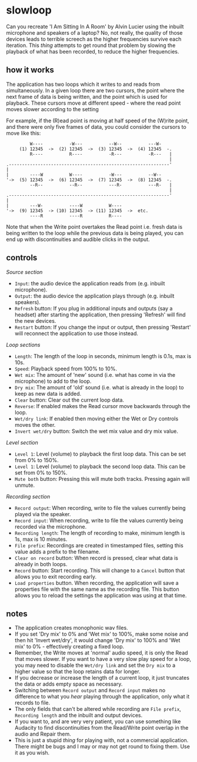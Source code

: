 # slowloop

Can you recreate 'I Am Sitting In A Room' by Alvin Lucier using the inbuilt microphone and speakers of a laptop?
No, not really, the quality of those devices leads to terrible screech as the higher frequencies survive each iteration.
This _thing_ attempts to get round that problem by slowing the playback of what has been recorded, to reduce the higher frequencies. 

## how it works

The application has two loops which it writes to and reads from simultaneously. In a given loop there are two cursors, the point where the next frame of data is being written, and the point which is used for playback. These cursors move at different speed - where the read point moves slower according to the setting

For example, if the (R)ead point is moving at half speed of the (W)rite point, and there were only five frames of data, you could consider the cursors to move like this:


             W----          -W---          --W--          ---W-
         (1) 12345  ->  (2) 12345  ->  (3) 12345  ->  (4) 12345  -.
             R----          R----          -R---          -R---   |
                                                                  |
    .-------------------------------------------------------------'
    |
    |        ----W          W----          -W---          --W--
    '->  (5) 12345  ->  (6) 12345  ->  (7) 12345  ->  (8) 12345  -.
             --R--          --R--          ---R-          ---R-   |
                                                                  |
    .-------------------------------------------------------------'
    |
    |        ---W-          ----W          W----
    '->  (9) 12345  -> (10) 12345  -> (11) 12345  ->  etc. 
             ----R          ----R          R----

Note that when the Write point overtakes the Read point i.e. fresh data is being written to the loop while the previous data is being played, you can end up with discontinuities and audible clicks in the output.

## controls

_Source section_
* `Input`: the audio device the application reads from (e.g. inbuilt microphone).
* `Output`: the audio device the application plays through (e.g. inbuilt speakers).
* `Refresh` button: If you plug in additional inputs and outputs (say a headset) after starting the application, then pressing 'Refresh' will find the new devices.
* `Restart` button: If you change the input or output, then pressing 'Restart' will reconnect the application to use those instead. 

_Loop sections_
* `Length`: The length of the loop in seconds, minimum length is 0.1s, max is 10s.
* `Speed`: Playback speed from 100% to 10%.
* `Wet mix`: The amount of 'new' sound (i.e. what has come in via the microphone) to add to the loop.
* `Dry mix`: The amount of 'old' sound (i.e. what is already in the loop) to keep as new data is added.
* `Clear` button: Clear out the current loop data.
* `Reverse`: If enabled makes the Read cursor move backwards through the loop.
* `Wet/dry link`: If enabled then moving either the Wet or Dry controls moves the other.
* `Invert wet/dry` button: Switch the wet mix value and dry mix value.

_Level section_
* `Level 1`: Level (volume) to playback the first loop data. This can be set from 0% to 150%.
* `Level 1`: Level (volume) to playback the second loop data. This can be set from 0% to 150%.
* `Mute both` button: Pressing this will mute both tracks. Pressing again will unmute.

_Recording section_
* `Record output`: When recording, write to file the values currently being played via the speaker.
* `Record input`: When recording, write to file the values currently being recorded via the microphone.
* `Recording length`: The length of recording to make, minimum length is 1s, max is 10 minutes.
* `File prefix`: Recordings are created in timestamped files, setting this value adds a prefix to the filename.
* `Clear on record` button: When record is pressed, clear what data is already in both loops.
* `Record` button: Start recording. This will change to a `Cancel` button that allows you to exit recording early.
* `Load properties` button. When recording, the application will save a properties file with the same name as the recording file. This button allows you to reload the settings the application was using at that time.

## notes

* The application creates monophonic wav files.
* If you set 'Dry mix' to 0% and 'Wet mix' to 100%, make some noise and then hit 'Invert wet/dry', it would change 'Dry mix' to 100% and 'Wet mix' to 0% - effectively creating a fixed loop.
* Remember, the Write moves at 'normal' audio speed, it is only the Read that moves slower. If you want to have a very slow play speed for a loop, you may need to disable the `Wet/dry link` and set the `Dry mix` to a higher value so that the loop retains data for longer.
* If you decrease or increase the length of a current loop, it just truncates the data or adds empty space as necessary.
* Switching between `Record output` and `Record input` makes no difference to what you _hear_ playing through the application, only what it records to file.
* The only fields that can't be altered while recording are `File prefix`, `Recording length` and the inbuilt and output devices.
* If you want to, and are very very patient, you can use something like Audacity to find discontinuities from the Read/Write point overlap in the audio and Repair them.
* This is just a stupid _thing_ for playing with, not a commercial application. There might be bugs and I may or may not get round to fixing them. Use it as you wish.
